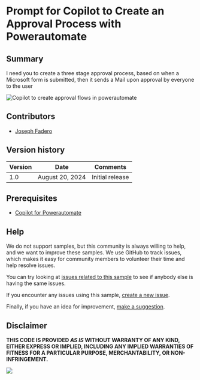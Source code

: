 # Prompt for Copilot to Create an Approval Process with Powerautomate

<!--
This is how you want the sample to appear in the samples browser.
When naming your sample, try to give it a friendly name that describes what it does. Explain in which copilot experience (Microsoft 365, GitHub Copilot, Copilot for Word, etc.) to use the prompt.

GOOD 👍:
  Prompt for Copilot for Microsoft 365 showing how to catch up with recent team activities.
BAD 👎:
  prompt-summary
-->

## Summary

I need you to create a three stage approval process, based on when a Microsoft form is submitted, then it sends a Mail upon approval by everyone to the user

![Copilot to create approval flows in powerautomate](https://samples/Create-a-multi-level-approval-in-powerautomate/assets/Copilot-Multi-Approval-Powerautomate.png)
<!--
Please provide a high-quality screenshot of the prompt in action. Include a screenshot of the prompt and its outcome.

Upload the image in a subfolder named `assets`. Use a resolution of 1920x1080.

You can add multiple screenshots to help users understand your samples without having to download  and install it.
-->

## Contributors
<!--
We use this section to recognize and promote your contributions. Please provide one author per line -- even if you worked together on it.

We'll only use the info you provided here. Make sure to include your full name, not just your GitHub username.

Provide a link to your GitHub profile to help others find more cool things you have done. The only link we'll accept is a link to your GitHub profile.

If you want to provide links to your social media, blog, and employer name, make sure to update your GitHub profile.
-->

* [Joseph Fadero](https://github.com/Steinsgame)

## Version history

Version|Date|Comments
-------|----|--------
1.0|August 20, 2024|Initial release

## Prerequisites

* [Copilot for Powerautomate](https://developer.microsoft.com/microsoft-365/dev-program)

## Help

<!--
You can just search and replace this page with the following values:

Search for:
YOUR-SAMPLE-NAME

Replace with your sample folder name. E.g.: my-prompt

Search for:
@YOURGITHUBUSERNAME

Replace with your GitHub username, prefixed with an "@". If you have more than one author, use %20 to separate them, making sure to prefix everyone's username individually with an "@".

Example:
@rabwill

Or:
@rabwill%20@waldekmastykarz
-->

We do not support samples, but this community is always willing to help, and we want to improve these samples. We use GitHub to track issues, which makes it easy for  community members to volunteer their time and help resolve issues.

You can try looking at [issues related to this sample](https://github.com/pnp/copilot-prompts/issues?q=label%3A%22sample%3A%20YOUR-SAMPLE-NAME%22) to see if anybody else is having the same issues.

If you encounter any issues using this sample, [create a new issue](https://github.com/pnp/copilot-prompts/issues/new).

Finally, if you have an idea for improvement, [make a suggestion](https://github.com/pnp/copilot-prompts/issues/new).

## Disclaimer

**THIS CODE IS PROVIDED *AS IS* WITHOUT WARRANTY OF ANY KIND, EITHER EXPRESS OR IMPLIED, INCLUDING ANY IMPLIED WARRANTIES OF FITNESS FOR A PARTICULAR PURPOSE, MERCHANTABILITY, OR NON-INFRINGEMENT.**

![](https://m365-visitor-stats.azurewebsites.net/SamplesGallery/YOUR-SAMPLE-NAME)
